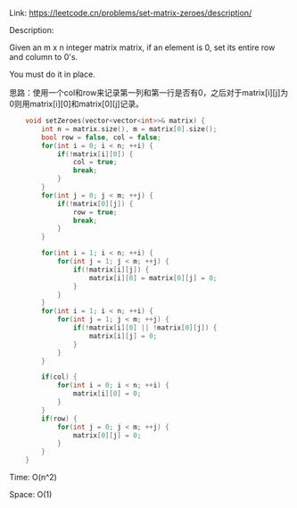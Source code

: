 Link: https://leetcode.cn/problems/set-matrix-zeroes/description/

Description:

Given an m x n integer matrix matrix, if an element is 0, set its entire row and column to 0's.

You must do it in place.

思路：使用一个col和row来记录第一列和第一行是否有0，之后对于matrix[i][j]为0则用matrix[i][0]和matrix[0][j]记录。

```c++
    void setZeroes(vector<vector<int>>& matrix) {
        int n = matrix.size(), m = matrix[0].size();
        bool row = false, col = false;
        for(int i = 0; i < n; ++i) {
            if(!matrix[i][0]) {
                col = true;
                break;
            }
        }
        for(int j = 0; j < m; ++j) {
            if(!matrix[0][j]) {
                row = true;
                break;
            }
        }

        for(int i = 1; i < n; ++i) {
            for(int j = 1; j < m; ++j) {
                if(!matrix[i][j]) {
                    matrix[i][0] = matrix[0][j] = 0;
                }
            }
        }
        for(int i = 1; i < n; ++i) {
            for(int j = 1; j < m; ++j) {
                if(!matrix[i][0] || !matrix[0][j]) {
                    matrix[i][j] = 0;
                }
            }
        }

        if(col) {
            for(int i = 0; i < n; ++i) {
                matrix[i][0] = 0;
            } 
        }
        if(row) {
            for(int j = 0; j < m; ++j) {
                matrix[0][j] = 0;
            }
        }
    }
```

Time: O(n^2)

Space: O(1)
